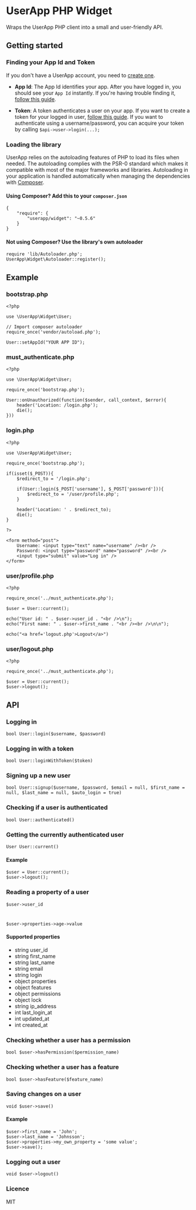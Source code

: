 # UserApp PHP Widget

Wraps the UserApp PHP client into a small and user-friendly API.

## Getting started

### Finding your App Id and Token

If you don't have a UserApp account, you need to [create one](https://app.userapp.io/#/sign-up/).

* **App Id**: The App Id identifies your app. After you have logged in, you should see your `App Id` instantly. If you're having trouble finding it, [follow this guide](https://help.userapp.io/customer/portal/articles/1322336-how-do-i-find-my-app-id-).

*  **Token**: A token authenticates a user on your app. If you want to create a token for your logged in user, [follow this guide](https://help.userapp.io/customer/portal/articles/1364103-how-do-i-create-an-api-token-). If you want to authenticate using a username/password, you can acquire your token by calling `$api->user->login(...);`

### Loading the library

UserApp relies on the autoloading features of PHP to load its files when needed. The autoloading complies with the PSR-0 standard which makes it compatible with most of the major frameworks and libraries. Autoloading in your application is handled automatically when managing the dependencies with [Composer](https://packagist.org/packages/userapp/userapp).
    
#### Using Composer? Add this to your `composer.json`

	{
		"require": {
			"userapp/widget": "~0.5.6"
		}
	}

#### Not using Composer? Use the library's own autoloader

    require 'lib/Autoloader.php';
    UserApp\Widget\Autoloader::register();

## Example

### bootstrap.php

    <?php
    
	use \UserApp\Widget\User;
	
	// Import composer autoloader
	require_once('vendor/autoload.php');
	
	User::setAppId("YOUR APP ID");

### must_authenticate.php
	
	<?php
	
	use \UserApp\Widget\User;
	
	require_once('bootstrap.php');
	
	User::onUnauthorized(function($sender, call_context, $error){
	    header('Location: /login.php');
	    die();
	}))
	
### login.php

    <?php

    use \UserApp\Widget\User;
    
    require_once('bootstrap.php');

    if(isset($_POST)){
        $redirect_to = '/login.php';
        
        if(User::login($_POST['username'], $_POST['password'])){
            $redirect_to = '/user/profile.php';
        }
        
        header('Location: ' . $redirect_to);
        die();
    }
    
    ?>

    <form method="post">
        Username: <input type="text" name="username" /><br />
        Password: <input type="password" name="password" /><br />
        <input type="submit" value="Log in" />
    </form>

### user/profile.php

    <?php
    
    require_once('../must_authenticate.php');

	$user = User::current();
		
	echo("User id: " . $user->user_id . "<br />\n");
	echo("First name: " . $user->first_name . "<br /><br />\n\n");
	
	echo("<a href='logout.php'>Logout</a>")
	
### user/logout.php

    <?php
    
    require_once('../must_authenticate.php');

	$user = User::current();
	$user->logout();

## API

### Logging in

    bool User::login($username, $password)

### Logging in with a token

    bool User::loginWithToken($token)

### Signing up a new user

    bool User::signup($username, $password, $email = null, $first_name = null, $last_name = null, $auto_login = true)

### Checking if a user is authenticated

    bool User::authenticated()

### Getting the currently authenticated user

    User User::current()

#### Example

    $user = User::current();
    $user->logout();

### Reading a property of a user

    $user->user_id
#
    $user->properties->age->value

#### Supported properties

* string user_id
* string first_name
* string last_name
* string email
* string login
* object properties
* object features
* object permissions
* object lock
* string ip_address
* int last\_login_at
* int updated_at
* int created_at

### Checking whether a user has a permission

    bool $user->hasPermission($permission_name)

### Checking whether a user has a feature

    bool $user->hasFeature($feature_name)

### Saving changes on a user

	void $user->save()

#### Example

	$user->first_name = 'John';
	$user->last_name = 'Johnsson';
	$user->properties->my_own_property = 'some value';
	$user->save();

### Logging out a user

    void $user->logout()

### Licence

MIT
